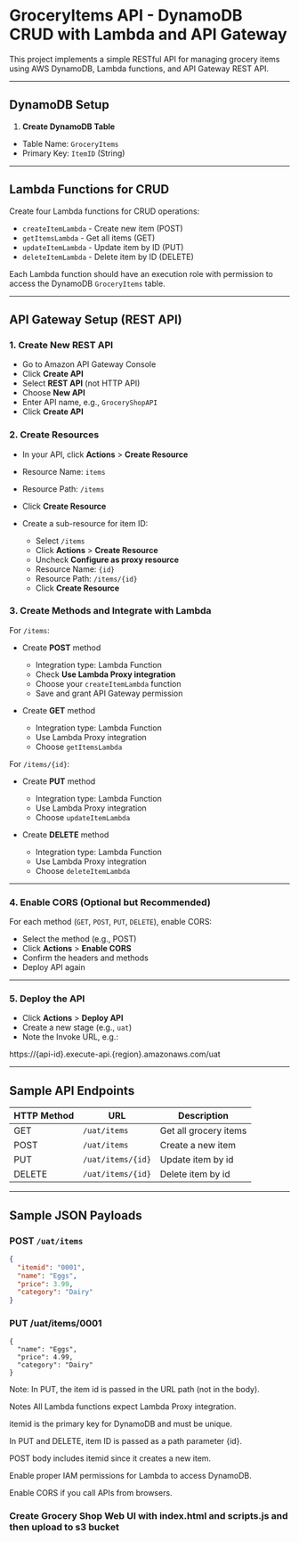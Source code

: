# GroceryItems API - DynamoDB CRUD with Lambda and API Gateway

This project implements a simple RESTful API for managing grocery items using AWS DynamoDB, Lambda functions, and API Gateway REST API.

---

## DynamoDB Setup

1. **Create DynamoDB Table**

- Table Name: `GroceryItems`
- Primary Key: `ItemID` (String)

---

## Lambda Functions for CRUD

Create four Lambda functions for CRUD operations:

- `createItemLambda` - Create new item (POST)
- `getItemsLambda` - Get all items (GET)
- `updateItemLambda` - Update item by ID (PUT)
- `deleteItemLambda` - Delete item by ID (DELETE)

Each Lambda function should have an execution role with permission to access the DynamoDB `GroceryItems` table.

---

## API Gateway Setup (REST API)

### 1. Create New REST API

- Go to Amazon API Gateway Console
- Click **Create API**
- Select **REST API** (not HTTP API)
- Choose **New API**
- Enter API name, e.g., `GroceryShopAPI`
- Click **Create API**

### 2. Create Resources

- In your API, click **Actions** > **Create Resource**
- Resource Name: `items`
- Resource Path: `/items`
- Click **Create Resource**

- Create a sub-resource for item ID:
  - Select `/items`
  - Click **Actions** > **Create Resource**
  - Uncheck **Configure as proxy resource**
  - Resource Name: `{id}`
  - Resource Path: `/items/{id}`
  - Click **Create Resource**

### 3. Create Methods and Integrate with Lambda

For `/items`:

- Create **POST** method
  - Integration type: Lambda Function
  - Check **Use Lambda Proxy integration**
  - Choose your `createItemLambda` function
  - Save and grant API Gateway permission

- Create **GET** method
  - Integration type: Lambda Function
  - Use Lambda Proxy integration
  - Choose `getItemsLambda`

For `/items/{id}`:

- Create **PUT** method
  - Integration type: Lambda Function
  - Use Lambda Proxy integration
  - Choose `updateItemLambda`

- Create **DELETE** method
  - Integration type: Lambda Function
  - Use Lambda Proxy integration
  - Choose `deleteItemLambda`

---

### 4. Enable CORS (Optional but Recommended)

For each method (`GET`, `POST`, `PUT`, `DELETE`), enable CORS:

- Select the method (e.g., POST)
- Click **Actions** > **Enable CORS**
- Confirm the headers and methods
- Deploy API again

---

### 5. Deploy the API

- Click **Actions** > **Deploy API**
- Create a new stage (e.g., `uat`)
- Note the Invoke URL, e.g.:

https://{api-id}.execute-api.{region}.amazonaws.com/uat

---

## Sample API Endpoints

| HTTP Method | URL                                     | Description           |
|-------------|-----------------------------------------|-----------------------|
| GET         | `/uat/items`                            | Get all grocery items |
| POST        | `/uat/items`                            | Create a new item     |
| PUT         | `/uat/items/{id}`                       | Update item by id     |
| DELETE      | `/uat/items/{id}`                       | Delete item by id     |

---

## Sample JSON Payloads

### POST `/uat/items`

```json
{
  "itemid": "0001",
  "name": "Eggs",
  "price": 3.99,
  "category": "Dairy"
}
```

### PUT /uat/items/0001
```
{
  "name": "Eggs",
  "price": 4.99,
  "category": "Dairy"
}
```
Note: In PUT, the item id is passed in the URL path (not in the body).

Notes
All Lambda functions expect Lambda Proxy integration.

itemid is the primary key for DynamoDB and must be unique.

In PUT and DELETE, item ID is passed as a path parameter {id}.

POST body includes itemid since it creates a new item.

Enable proper IAM permissions for Lambda to access DynamoDB.

Enable CORS if you call APIs from browsers.


### Create Grocery Shop Web UI with index.html and scripts.js and then upload to s3 bucket
